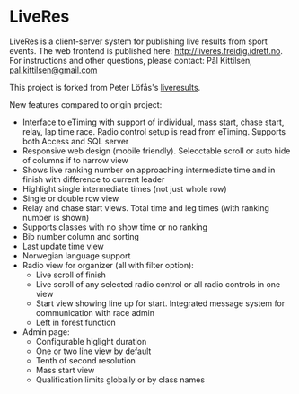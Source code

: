 # LiveRes
LiveRes is a client-server system for publishing live results from sport events. The web frontend is published here: http://liveres.freidig.idrett.no. For instructions and other questions, please contact: Pål Kittilsen, pal.kittilsen@gmail.com

This project is forked from Peter Löfås's [liveresults](https://github.com/petlof/liveresults). 

New features compared to origin project:

* Interface to eTiming with support of individual, mass start, chase start, relay, lap time race. Radio control setup is read from eTiming. Supports both Access and SQL server 
* Responsive web design (mobile friendly). Selecctable scroll or auto hide of columns if to narrow view
* Shows live ranking number on approaching intermediate time and in finish with difference to current leader
* Highlight single intermediate times (not just whole row)
* Single or double row view
* Relay and chase start views. Total time and leg times (with ranking number is shown)
* Supports classes with no show time or no ranking
* Bib number column and sorting
* Last update time view
* Norwegian language support
* Radio view for organizer (all with filter option):
   * Live scroll of finish
   * Live scroll of any selected radio control or all radio controls in one view
   * Start view showing line up for start. Integrated message system for communication with race admin
   * Left in forest function
* Admin page:
   * Configurable higlight duration
   * One or two line view by default
   * Tenth of second resolution
   * Mass start view
   * Qualification limits globally or by class names




